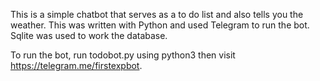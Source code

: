 This is a simple chatbot that serves as a to do list and also tells you the weather.
This was written with Python and used Telegram to run the bot. Sqlite was used to work the database.

To run the bot, run todobot.py using python3 then visit https://telegram.me/firstexpbot. 